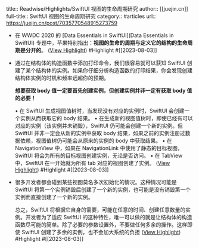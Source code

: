title:: Readwise/Highlights/SwiftUI 视图的生命周期研究
author:: [[juejin.cn]]
full-title:: SwiftUI 视图的生命周期研究
category:: #articles
url:: https://juejin.cn/post/7035770548915273759

- 在 WWDC 2020 的 [Data Essentials in SwiftUI](Data Essentials in SwiftUI) 专题中，苹果特别指出：**视图的生命的周期与定义它的结构的生命周期是分开的**。 ([View Highlight](https://read.readwise.io/read/01h6x9vcjke9xrzy8s3wv7qz5p)) #Highlight #[[2023-08-03]]
- 通过在结构体的构造函数中添加打印命令，我们很容易就可以获知 SwiftUI 创建了某个结构体的实例。如果你仔细分析构造函数的打印结果，你会发现创建结构体实例的时机和频率远超你的预期。
  
  **想要获取 body 值一定要首先创建实例，但创建实例并非一定有获取 body 值的必要！**
  
  •   在 SwiftUI 生成视图值树时，当发现没有对应的实例时，SwiftUI 会创建一个实例从而获取它的 body 结果。
  •   在生成新的视图值树时，即使已经有可以对应的实例（该实例并未销毁），SwiftUI 仍可能会创建一个新的实例。但 SwiftUI 并非一定会从新的实例中获取 body 结果，如果之前的实例注册过数据依赖，视图值树仍可能会从原来的实例的 body 中获取结果。
  •   在 NavigationView 中，如果在 NavigationLink 中使用了静态的目标视图，SwiftUI 将会为所有的目标视图创建实例，无论是否访问。
  •   在 TabView 中，SwiftUI 在一开始就为所有 tab 对应的视图创建了实例。 ([View Highlight](https://read.readwise.io/read/01h6xare30cn2aafc1en50x18p)) #Highlight #[[2023-08-03]]
- 很多开发者都会碰到某些视图莫名多次初始化的情况。这种情况可能是 SwiftUI 将第一个实例销毁后创建了一个新的实例，也可能是没有销毁第一个实例而直接创建了一个新的实例。
  
  总之，SwiftUI 将根据它自身的需要，可能在任意的时间、创建任意数量的实例。开发者为了适应 SwiftUI 的这种特性，唯一可以做的就是让结构体的构造函数尽可能的简单。除了必要的参数设置外，不要做任何多余的操作。这样即使 SwiftUI 创建了多余的实例，也不会加大系统的负担 ([View Highlight](https://read.readwise.io/read/01h6xasm3bpy805k0xjhwnhjpv)) #Highlight #[[2023-08-03]]